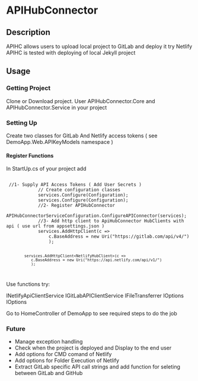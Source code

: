 # APIHubConnector

## Description

APIHC allows users to upload local project to GitLab and deploy it try Netlify
APIHC is tested with deploying of local Jekyll project

## Usage

### Getting Project

Clone or Download project.
User APIHubConnector.Core and APIHubConnector.Service in your project

### Setting Up

Create two classes for GitLab And Netlify access tokens ( see DemoApp.Web.APIKeyModels namespace )

#### Register Functions

In StartUp.cs of your project add

<code>
 //1- Supply API Access Tokens ( Add User Secrets )
            // Create configuration classes
            services.Configure<AuthRepoHubConnectorOptions>(Configuration);
            services.Configure<AuthHostingConnectorOptions>(Configuration);
            //2- Register APIHubConnector
            APIHubConnectorServiceConfiguration.ConfigureAPIConnector(services);
            //3- Add http client to ApiHubConnector HubClients with api ( use url from appsettings.json )
            services.AddHttpClient<GitLabHubClient>(c =>
                c.BaseAddress = new Uri("https://gitlab.com/api/v4/")
                );

            services.AddHttpClient<NetlifyHubClient>(c =>
               c.BaseAddress = new Uri("https://api.netlify.com/api/v1/")
               );

</code>

Use functions try:

 INetlifyApiClientService<BaseResponse>
 IGitLabAPIClientService<BaseResponse> 
 IFileTransferrer<FileTransfererResult> 
 IOptions<AuthRepoHubConnectorOptions> 
 IOptions<AuthHostingConnectorOptions>

Go to HomeController of DemoApp to see required steps to do the job

### Future

- Manage exception handling
- Check when the project is deployed and Display to the end user
- Add options for CMD comand of Netlify
- Add options for Folder Execution of Netlify
- Extract GitLab specific API call strings and add function for seleting between GitLab and GitHub
